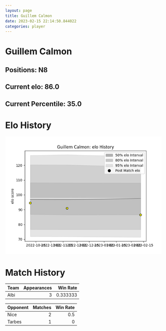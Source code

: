 ```yaml
---  
layout: page  
title: Guillem Calmon  
date: 2023-02-15 22:14:50.844022  
categories: player  
---
```

# Guillem Calmon

## Positions: N8

## Current elo: 86.0

## Current Percentile: 35.0

# Elo History


![elo history](history_GuillemCalmon.png)
# Match History


| Team   |   Appearances |   Win Rate |
|:-------|--------------:|-----------:|
| Albi   |             3 |   0.333333 |

| Opponent   |   Matches |   Win Rate |
|:-----------|----------:|-----------:|
| Nice       |         2 |        0.5 |
| Tarbes     |         1 |        0   |